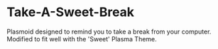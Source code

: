 # Take-A-Sweet-Break
Plasmoid designed to remind you to take a break from your computer. Modified to fit well with the 'Sweet' Plasma Theme.
